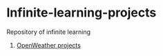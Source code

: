 # Infinite-learning-projects
Repository of infinite learning
1. [OpenWeather projects](https://github.com/marshallexperiment/Infinite-learning-projects/blob/main/Project-openWeatherApi/Infinite_Learning_Project_Marshall_Al_Karim.ipynb)

